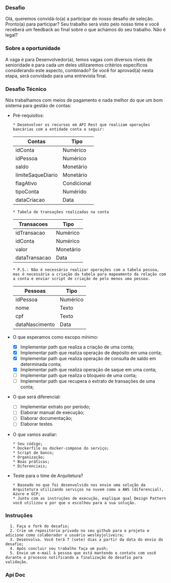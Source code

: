 
### Desafio
Olá, queremos convidá-lo(a) a participar do nosso desafio de seleção.  Pronto(a) para participar? Seu trabalho será visto pelo nosso time e você receberá um feedback ao final sobre o que achamos do seu trabalho. Não é legal?

### Sobre a oportunidade 
A vaga é para Desenvolvedor(a), temos vagas com diversos níveis de senioridade e para cada um deles utilizaremos critérios específicos considerando este aspecto, combinado? 
Se você for aprovad(a) nesta etapa, será convidado para uma entrevista final.

### Desafio Técnico
  Nós trabalhamos com meios de pagamento e nada melhor do que um bom sistema para gestão de contas:
  
  - Pré-requisitos:
    ```
    * Desenvolver os recursos em API Rest que realizam operações bancárias com a entidade conta a seguir:
    ```
    | Contas | Tipo |
    |-|-|
    | idConta | Numérico |
    | idPessoa | Numérico |
    | saldo | Monetário |
    | limiteSaqueDiario | Monetário |
    | flagAtivo | Condicional |
    | tipoConta | Numérido |
    | dataCriacao | Data |

    ```
    * Tabela de transações realizadas na conta
    ```
    | Transacoes | Tipo |
    |-|-|
    | idTransacao | Numérico |
    | idConta | Numérico |
    | valor | Monetário |
    | dataTransacao | Data |

    ```
    * P.S.: Não é necessário realizar operações com a tabela pessoa, mas é necessária a criação da tabela para mapeamento da relação com a conta e enviar script de criação de pelo menos uma pessoa.
    ```

    | Pessoas | Tipo |
    |-|-|
    | idPessoa | Numérico |
    | nome | Texto |
    | cpf | Texto |
    | dataNascimento | Data |    

  - O que esperamos como escopo mínimo:
    - [x] Implementar path que realiza a criação de uma conta;
    - [x] Implementar path que realiza operação de depósito em uma conta;
    - [x] Implementar path que realiza operação de consulta de saldo em determinada conta;
    - [x] Implementar path que realiza operação de saque em uma conta;
    - [ ] Implementar path que realiza o bloqueio de uma conta;
    - [ ] Implementar path que recupera o extrato de transações de uma conta;

  - O que será diferencial:
    - [ ] Implementar extrato por período;
    - [ ] Elaborar manual de execução;
    - [ ] Elaborar documentação;
    - [ ] Elaborar testes.
    
  - O que vamos avaliar:
    ```
    * Seu código; 
    * Dockerfile ou docker-compose do serviço;
    * Script de banco;
    * Organização;
    * Boas práticas;
    * Diferenciais; 
    ```

  - Teste para o time de Arquitetura? 
    ```
    * Baseado no que foi desenvolvido nos envie uma solução da Arquitetura utilizando serviços na nuvem como a AWS (diferencial), Azure e GCP;
    * Junto com as instruções de execução, explique qual Design Pattern você utilizou e por que o escolheu para a sua solução.
    ```


### Instruções
      1. Faça o fork do desafio;
      2. Crie um repositório privado no seu github para o projeto e adicione como colaborador o usuário wesleyjoliveira;
      3. Desenvolva. Você terá 7 (sete) dias a partir da data do envio do desafio; 
      4. Após concluir seu trabalho faça um push; 
      5. Envie um e-mail à pessoa que está mantendo o contato com você durante o processo notificando a finalização do desafio para validação.

### Api Doc